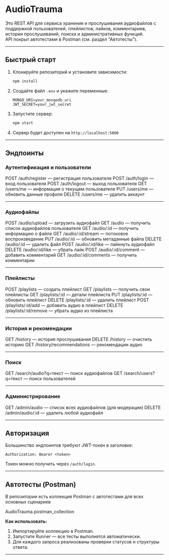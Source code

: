 # AudioTrauma

Это REST API для сервиса хранения и прослушивания аудиофайлов с поддержкой пользователей, плейлистов, лайков, комментариев, истории прослушиваний, поиска и административных функций.  
API покрыт автотестами в Postman (см. раздел "Автотесты").

---

## Быстрый старт

1. Клонируйте репозиторий и установите зависимости:
    ```bash
    npm install
    ```
2. Создайте файл `.env` и укажите переменные:
    ```
    MONGO_URI=your_mongodb_uri
    JWT_SECRET=your_jwt_secret
    ```
3. Запустите сервер:
    ```bash
    npm start
    ```
4. Сервер будет доступен на `http://localhost:5000`

---

## Эндпоинты

### Аутентификация и пользователи

POST /auth/register — регистрация пользователя
POST /auth/login — вход пользователя
POST /auth/logout — выход пользователя
GET /users/me — информация о текущем пользователе
PUT /users/me — обновить данные профиля
DELETE /users/me — удалить аккаунт

---

### Аудиофайлы

POST /audio/upload — загрузить аудиофайл
GET /audio — получить список аудиофайлов пользователя
GET /audio/:id — получить информацию о файле
GET /audio/:id/stream — потоковое воспроизведение
PUT /audio/:id — обновить метаданные файла
DELETE /audio/:id — удалить файл
POST /audio/:id/like — лайкнуть аудиофайл
DELETE /audio/:id/like — убрать лайк
POST /audio/:id/comment — добавить комментарий
GET /audio/:id/comments — получить комментарии

---

### Плейлисты

POST /playlists — создать плейлист
GET /playlists — получить свои плейлисты
GET /playlists/:id — детали плейлиста
PUT /playlists/:id — обновить плейлист
DELETE /playlists/:id — удалить плейлист
POST /playlists/:id/add — добавить аудио в плейлист
DELETE /playlists/:id/remove — убрать аудио из плейлиста

---

### История и рекомендации

GET /history — история прослушивания
DELETE /history — очистить историю
GET /history/recommendations — рекомендации аудио

---

### Поиск

GET /search/audio?q=текст — поиск аудиофайлов
GET /search/users?q=текст — поиск пользователей

---

### Администрирование

GET /admin/audio — список всех аудиофайлов (для модерации)
DELETE /admin/audio/:id — удалить любой аудиофайл

---

## Авторизация

Большинство эндпоинтов требуют JWT-токен в заголовке:
```
Authorization: Bearer <token>
```
Токен можно получить через `/auth/login`.

---

## Автотесты (Postman)

В репозитории есть коллекция Postman с автотестами для всех основных сценариев

AudioTrauma.postman_collection

**Как использовать:**
1. Импортируйте коллекцию в Postman.
2. Запустите Runner — все тесты выполнятся автоматически.
3. Для каждого запроса реализованы проверки статусов и структуры ответа.

---
